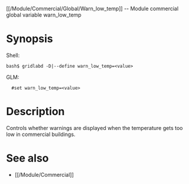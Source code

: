 [[/Module/Commercial/Global/Warn_low_temp]] -- Module commercial global variable warn_low_temp

# Synopsis

Shell:

~~~
bash$ gridlabd -D|--define warn_low_temp=<value>
~~~

GLM:

~~~
  #set warn_low_temp=<value>
~~~

# Description

Controls whether warnings are displayed when the temperature gets too low in commercial buildings.

# See also

* [[/Module/Commercial]]
